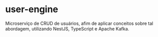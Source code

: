 # user-engine
Microserviço de CRUD de usuários, afim de aplicar conceitos sobre tal abordagem, utilizando NestJS, TypeScript e Apache Kafka.
